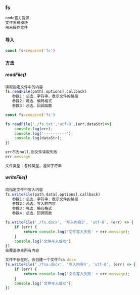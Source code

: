 ### fs

```css
node官方提供
文件系统模块
用来操作文件
```

#### 导入

```js
const fs=require('fs')
```

#### 方法

##### readFile()

```js
读取指定文件中的内容
fs.readFile(path[,options],callback)
   参数1：必选，字符串，表示文件的路径
   参数2：可选，编码格式
   参数3：必选，回调函数
```

```js
const fs=require('fs')

fs.readFile('./fs.txt','utf-8',(err,dataStr)=>{
    console.log(err);
    console.log('----------');
    console.log(dataStr);
})

err不为null,则文件读取失败
err.message
```

```js
文件类型：各种类型，返回字符串
```

##### writeFile()

```js
向指定文件中写入内容
fs.writeFile(path,data[,options],callback)
   参数1：必选，字符串，表示文件的路径
   参数2：必选，写入的内容
   参数3：可选，编码格式
   参数4：必选，回调函数
```

```js
fs.writeFile('./fs.docx', '写入内容3', 'utf-8', (err) => {
    if (err) {
        return console.log('文件写入失败' + err.message);
    }
    console.log('文件写入成功');
})
会覆盖原先所有内容
```

```js
文件不存在时，会创建一个文件fsa.docx
fs.writeFile('./fsa.docx', '写入内容4', 'utf-8', (err) => {
    if (err) {
        return console.log('文件写入失败' + err.message);
    }
    console.log('文件写入成功');
})
```

